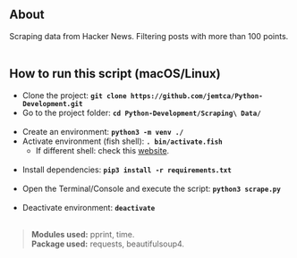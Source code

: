 
## About
Scraping data from Hacker News. Filtering posts with more than 100 points.
\
&nbsp;

## How to run this script (macOS/Linux)
* Clone the project: **`git clone https://github.com/jemtca/Python-Development.git`**
* Go to the project folder: **`cd Python-Development/Scraping\ Data/`**
\
&nbsp;
* Create an environment: **`python3 -m venv ./`**
* Activate environment (fish shell): **`. bin/activate.fish`**
    * If different shell: check this [website](https://docs.python.org/3/library/venv.html).
\
&nbsp;
* Install dependencies: **`pip3 install -r requirements.txt`**
\
&nbsp;
* Open the Terminal/Console and execute the script: **`python3 scrape.py`**
\
&nbsp;
* Deactivate environment: **`deactivate`**
\
&nbsp;

> **Modules used:** pprint, time.
\
> **Package used:** requests, beautifulsoup4.
